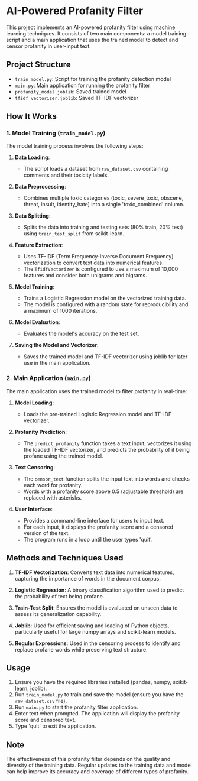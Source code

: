 # AI-Powered Profanity Filter

This project implements an AI-powered profanity filter using machine learning techniques. It consists of two main components: a model training script and a main application that uses the trained model to detect and censor profanity in user-input text.

## Project Structure

- `train_model.py`: Script for training the profanity detection model
- `main.py`: Main application for running the profanity filter
- `profanity_model.joblib`: Saved trained model
- `tfidf_vectorizer.joblib`: Saved TF-IDF vectorizer

## How It Works

### 1. Model Training (`train_model.py`)

The model training process involves the following steps:

1. **Data Loading**: 
   - The script loads a dataset from `raw_dataset.csv` containing comments and their toxicity labels.

2. **Data Preprocessing**:
   - Combines multiple toxic categories (toxic, severe_toxic, obscene, threat, insult, identity_hate) into a single 'toxic_combined' column.

3. **Data Splitting**:
   - Splits the data into training and testing sets (80% train, 20% test) using `train_test_split` from scikit-learn.

4. **Feature Extraction**:
   - Uses TF-IDF (Term Frequency-Inverse Document Frequency) vectorization to convert text data into numerical features.
   - The `TfidfVectorizer` is configured to use a maximum of 10,000 features and consider both unigrams and bigrams.

5. **Model Training**:
   - Trains a Logistic Regression model on the vectorized training data.
   - The model is configured with a random state for reproducibility and a maximum of 1000 iterations.

6. **Model Evaluation**:
   - Evaluates the model's accuracy on the test set.

7. **Saving the Model and Vectorizer**:
   - Saves the trained model and TF-IDF vectorizer using joblib for later use in the main application.

### 2. Main Application (`main.py`)

The main application uses the trained model to filter profanity in real-time:

1. **Model Loading**:
   - Loads the pre-trained Logistic Regression model and TF-IDF vectorizer.

2. **Profanity Prediction**:
   - The `predict_profanity` function takes a text input, vectorizes it using the loaded TF-IDF vectorizer, and predicts the probability of it being profane using the trained model.

3. **Text Censoring**:
   - The `censor_text` function splits the input text into words and checks each word for profanity.
   - Words with a profanity score above 0.5 (adjustable threshold) are replaced with asterisks.

4. **User Interface**:
   - Provides a command-line interface for users to input text.
   - For each input, it displays the profanity score and a censored version of the text.
   - The program runs in a loop until the user types 'quit'.

## Methods and Techniques Used

1. **TF-IDF Vectorization**: Converts text data into numerical features, capturing the importance of words in the document corpus.

2. **Logistic Regression**: A binary classification algorithm used to predict the probability of text being profane.

3. **Train-Test Split**: Ensures the model is evaluated on unseen data to assess its generalization capability.

4. **Joblib**: Used for efficient saving and loading of Python objects, particularly useful for large numpy arrays and scikit-learn models.

5. **Regular Expressions**: Used in the censoring process to identify and replace profane words while preserving text structure.

## Usage

1. Ensure you have the required libraries installed (pandas, numpy, scikit-learn, joblib).
2. Run `train_model.py` to train and save the model (ensure you have the `raw_dataset.csv` file).
3. Run `main.py` to start the profanity filter application.
4. Enter text when prompted. The application will display the profanity score and censored text.
5. Type 'quit' to exit the application.

## Note

The effectiveness of this profanity filter depends on the quality and diversity of the training data. Regular updates to the training data and model can help improve its accuracy and coverage of different types of profanity.
